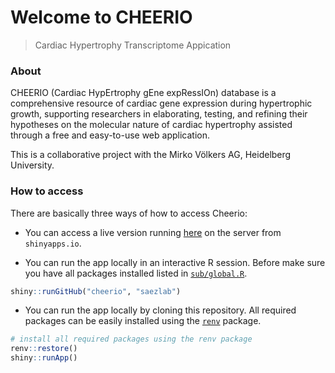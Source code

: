 
<!-- README.md is generated from README.Rmd. Please edit that file -->

# Welcome to CHEERIO

> Cardiac Hypertrophy Transcriptome Appication

### About

CHEERIO (Cardiac HypErtrophy gEne expRessIOn) database is a comprehensive resource of cardiac gene expression during hypertrophic growth, supporting researchers in elaborating, testing, and refining their hypotheses on the molecular nature of cardiac hypertrophy assisted through a free and easy-to-use web application. 

This is a collaborative project with the Mirko Völkers AG, Heidelberg University. 


### How to access

There are basically three ways of how to access Cheerio:

  - You can access a live version running
    [here](https://voelkerslab.shinyapps.io/cheerio/) on the server from
    `shinyapps.io`.

  - You can run the app locally in an interactive R session. Before make
    sure you have all packages installed listed in
    [`sub/global.R`](https://github.com/saezlab/cheerio/sub/global.R).

<!-- end list -->

``` r
shiny::runGitHub("cheerio", "saezlab")
```

  - You can run the app locally by cloning this repository. All required
    packages can be easily installed using the
    [`renv`](https://rstudio.github.io/renv/index.html) package.

<!-- end list -->

``` r
# install all required packages using the renv package
renv::restore()
shiny::runApp()
```
